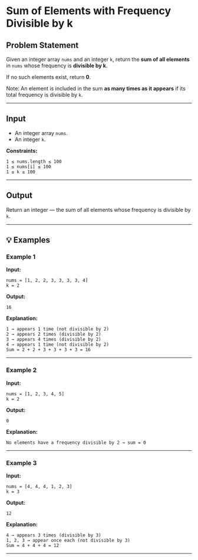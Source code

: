 # Sum of Elements with Frequency Divisible by k

## Problem Statement

Given an integer array `nums` and an integer `k`, return the **sum of all elements** in `nums` whose frequency is **divisible by k**.

If no such elements exist, return **0**.

Note: An element is included in the sum **as many times as it appears** if its total frequency is divisible by `k`.

---

## Input

* An integer array `nums`.
* An integer `k`.

**Constraints:**

```
1 ≤ nums.length ≤ 100
1 ≤ nums[i] ≤ 100
1 ≤ k ≤ 100
```

---

## Output

Return an integer — the sum of all elements whose frequency is divisible by `k`.

---

## 💡 Examples

### Example 1

**Input:**

```
nums = [1, 2, 2, 3, 3, 3, 3, 4]
k = 2
```

**Output:**

```
16
```

**Explanation:**

```
1 → appears 1 time (not divisible by 2)
2 → appears 2 times (divisible by 2)
3 → appears 4 times (divisible by 2)
4 → appears 1 time (not divisible by 2)
Sum = 2 + 2 + 3 + 3 + 3 + 3 = 16
```

---

### Example 2

**Input:**

```
nums = [1, 2, 3, 4, 5]
k = 2
```

**Output:**

```
0
```

**Explanation:**

```
No elements have a frequency divisible by 2 → sum = 0
```

---

### Example 3

**Input:**

```
nums = [4, 4, 4, 1, 2, 3]
k = 3
```

**Output:**

```
12
```

**Explanation:**

```
4 → appears 3 times (divisible by 3)
1, 2, 3 → appear once each (not divisible by 3)
Sum = 4 + 4 + 4 = 12
```

---
